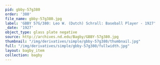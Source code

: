 ```yaml
---
pid: gbby-57g380
order: '380'
file_name: gbby-57g380.jpg
label: 'GBBY 57G/380: Leo W. (Dutch) Schrall: Baseball Player - 1927'
_date: '1927'
object_type: glass plate negative
source: http://archives.nd.edu/Bagby/GBBY-57g380.jpg
thumbnail: "/img/derivatives/simple/gbby-57g380/thumbnail.jpg"
full: "/img/derivatives/simple/gbby-57g380/fullwidth.jpg"
layout: bagby_item
collection: bagby
---
```

